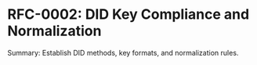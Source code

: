 # RFC-0002: DID Key Compliance and Normalization

Summary: Establish DID methods, key formats, and normalization rules.

